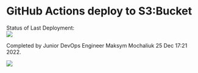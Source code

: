 # GitHub Actions deploy to S3:Bucket


Status of Last Deployment:<br>
<img src="https://github.com/maksmao/DevOps_Project/workflows/CICD-Deploy-AWS-S3Bucket/badge.svg?branch=master"><br>

Completed by Junior DevOps Engineer Maksym Mochaliuk 25 Dec 17:21 2022.
     
<img src="https://logosss.s3.eu-central-1.amazonaws.com/Group51.png">
     

